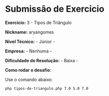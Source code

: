 # Submissão de Exercicio

**Exercicio:** 3 - Tipos de Triângulo

**Nickname:** aryangomes

**Nível Técnico:** - Júnior -

**Empresa:** - Nenhuma -

**Dificuldade de Resolução:** - Baixa -

**Como rodar o desafio**:

Use o comando abaixo:

```bash
php tipos-de-triangulo.php 7.0 5.0 7.0
```
